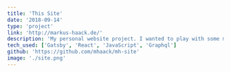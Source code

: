 ```yaml
---
title: 'This Site'
date: '2018-09-14'
type: 'project'
link: 'http://markus-haack.de/'
description: 'My personal website project. I wanted to play with some modern web technologies and relaunched the site in summer 2018.'
tech_used: ['Gatsby', 'React', 'JavaScript', 'Graphql']
github: 'https://github.com/mhaack/mh-site'
image: './site.png'
---
```

